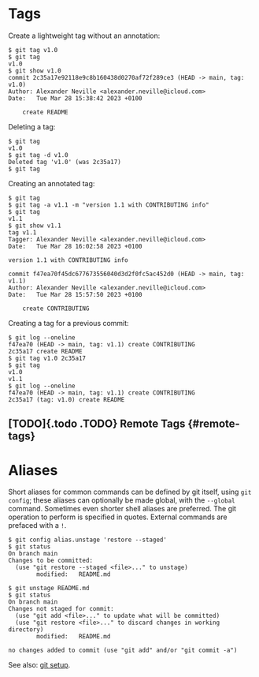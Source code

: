 Tags
====

Create a lightweight tag without an annotation:

``` {.text}
$ git tag v1.0
$ git tag
v1.0
$ git show v1.0
commit 2c35a17e92118e9c8b160438d0270af72f289ce3 (HEAD -> main, tag: v1.0)
Author: Alexander Neville <alexander.neville@icloud.com>
Date:   Tue Mar 28 15:38:42 2023 +0100

    create README
```

Deleting a tag:

``` {.text}
$ git tag
v1.0
$ git tag -d v1.0
Deleted tag 'v1.0' (was 2c35a17)
$ git tag
```

Creating an annotated tag:

``` {.text}
$ git tag
$ git tag -a v1.1 -m "version 1.1 with CONTRIBUTING info"
$ git tag
v1.1
$ git show v1.1
tag v1.1
Tagger: Alexander Neville <alexander.neville@icloud.com>
Date:   Tue Mar 28 16:02:58 2023 +0100

version 1.1 with CONTRIBUTING info

commit f47ea70f45dc677673556040d3d2f0fc5ac452d0 (HEAD -> main, tag: v1.1)
Author: Alexander Neville <alexander.neville@icloud.com>
Date:   Tue Mar 28 15:57:50 2023 +0100

    create CONTRIBUTING
```

Creating a tag for a previous commit:

``` {.text}
$ git log --oneline
f47ea70 (HEAD -> main, tag: v1.1) create CONTRIBUTING
2c35a17 create README
$ git tag v1.0 2c35a17
$ git tag
v1.0
v1.1
$ git log --oneline
f47ea70 (HEAD -> main, tag: v1.1) create CONTRIBUTING
2c35a17 (tag: v1.0) create README
```

[TODO]{.todo .TODO} Remote Tags {#remote-tags}
-------------------------------

Aliases
=======

Short aliases for common commands can be defined by git itself, using
`git config`; these aliases can optionally be made global, with the
`--global` command. Sometimes even shorter shell aliases are preferred.
The git operation to perform is specified in quotes. External commands
are prefaced with a `!`.

``` {.text}
$ git config alias.unstage 'restore --staged'
$ git status
On branch main
Changes to be committed:
  (use "git restore --staged <file>..." to unstage)
        modified:   README.md

$ git unstage README.md
$ git status
On branch main
Changes not staged for commit:
  (use "git add <file>..." to update what will be committed)
  (use "git restore <file>..." to discard changes in working directory)
        modified:   README.md

no changes added to commit (use "git add" and/or "git commit -a")
```

See also: [git setup](introduction.org::*Setup).
